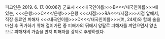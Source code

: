 피고인은 2019. 6. 17. 00:06경 군포시 <<<내국인이름>>>B<<</내국인이름>>>에 있는, <<<은행>>>C<<</은행>>>은행 <<<지점>>>RA<<</지점>>>지점 앞에서, 직장 동료인 피해자 <<<내국인이름>>>D<<</내국인이름>>>(여, 24세)와 함께 술을 마신 후 귀가하기 위해 걸어가던 중 피해자의 뒤에서 양팔로 피해자를 껴안으면서 양손으로 피해자의 가슴을 만져 피해자를 강제로 추행하였다.